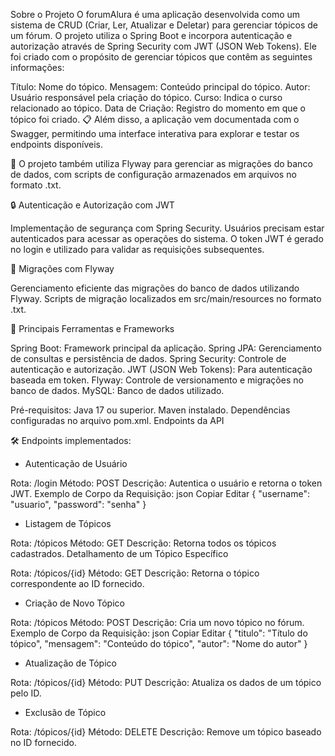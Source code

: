 
Sobre o Projeto
O forumAlura é uma aplicação desenvolvida como um sistema de CRUD (Criar, Ler, Atualizar e Deletar) para gerenciar tópicos de um fórum. O projeto utiliza o Spring Boot e incorpora autenticação e autorização através de Spring Security com JWT (JSON Web Tokens). Ele foi criado com o propósito de gerenciar tópicos que contêm as seguintes informações:

Título: Nome do tópico.
Mensagem: Conteúdo principal do tópico.
Autor: Usuário responsável pela criação do tópico.
Curso: Indica o curso relacionado ao tópico.
Data de Criação: Registro do momento em que o tópico foi criado.
📋 Além disso, a aplicação vem documentada com o Swagger, permitindo uma interface interativa para explorar e testar os endpoints disponíveis.

🔧 O projeto também utiliza Flyway para gerenciar as migrações do banco de dados, com scripts de configuração armazenados em arquivos no formato .txt.

🔒 Autenticação e Autorização com JWT

Implementação de segurança com Spring Security.
Usuários precisam estar autenticados para acessar as operações do sistema.
O token JWT é gerado no login e utilizado para validar as requisições subsequentes.

📂 Migrações com Flyway

Gerenciamento eficiente das migrações do banco de dados utilizando Flyway.
Scripts de migração localizados em src/main/resources no formato .txt.

🚀 Principais Ferramentas e Frameworks

Spring Boot: Framework principal da aplicação.
Spring JPA: Gerenciamento de consultas e persistência de dados.
Spring Security: Controle de autenticação e autorização.
JWT (JSON Web Tokens): Para autenticação baseada em token.
Flyway: Controle de versionamento e migrações no banco de dados.
MySQL: Banco de dados utilizado.

Pré-requisitos:
Java 17 ou superior.
Maven instalado.
Dependências configuradas no arquivo pom.xml.
Endpoints da API

🛠️ Endpoints implementados:

- Autenticação de Usuário

Rota: /login
Método: POST
Descrição: Autentica o usuário e retorna o token JWT.
Exemplo de Corpo da Requisição:
json
Copiar
Editar
{
  "username": "usuario",
  "password": "senha"
}

- Listagem de Tópicos

Rota: /tópicos
Método: GET
Descrição: Retorna todos os tópicos cadastrados.
Detalhamento de um Tópico Específico

Rota: /tópicos/{id}
Método: GET
Descrição: Retorna o tópico correspondente ao ID fornecido.

- Criação de Novo Tópico

Rota: /tópicos
Método: POST
Descrição: Cria um novo tópico no fórum.
Exemplo de Corpo da Requisição:
json
Copiar
Editar
{
  "titulo": "Título do tópico",
  "mensagem": "Conteúdo do tópico",
  "autor": "Nome do autor"
}

- Atualização de Tópico

Rota: /tópicos/{id}
Método: PUT
Descrição: Atualiza os dados de um tópico pelo ID.

- Exclusão de Tópico

Rota: /tópicos/{id}
Método: DELETE
Descrição: Remove um tópico baseado no ID fornecido.
